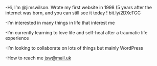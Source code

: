 
-Hi, I’m @jimswilson. Wrote my first website in 1998 (5 years after the internet was born, and you can still see it today ! bit.ly/2DXcTGC

-I’m interested in many things in life that interest me

-I’m currently learning to love life and self-heal after a traumatic life experience

-I’m looking to collaborate on lots of things but mainly WordPress

-How to reach me jsw@mail.uk

<!---
jimswilson/jimswilson is a ✨ special ✨ repository because its `README.md` (this file) appears on your GitHub profile.
You can click the Preview link to take a look at your changes.
--->

